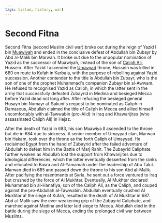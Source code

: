 ```yaml
---
tags: [islam, history, war]
---
```


# Second Fitna

Second Fitna (second Muslim civil war) broke out during the reign of Yazid I bin
[Muawiyah](202302241557.md) and ended in the conclusive defeat of Abdullah bin
Zubayr by Abd al-Malik bin Marwan. It broke out due to the unpopular nomination
of Yazid as the successor of Muawiyah, instead of the son of [Caliph Ali](202302241134.md),
Hussein. After Yazid I ascended the [Umayyad](202302241657.md) throne, Hussein
was killed in 680 on route to Kufah in Karbala, with the purpose of rebelling
against Yazid succession. Another contender to the title is Abdullah bin Zubayr,
who is the son of one of the prophet Muhammad's companion Zubayr bin al-Awwam.
He refused to recognised Yazid as Caliph, in which the latter sent in the army
that successfully defeated Zubayrid in Medina and besieged Mecca before Yazid
dead not long after. After refusing the besieged general Husayn bin Numayr
al-Sakuni's request to be nominated as Caliph in Damascus, Abdullah claimed the
title of Caliph in Mecca and allied himself uncomfortably with al-Tawwabin
(pro-Alid) in Iraq and Khawarijites (who assassinated Caliph Ali) in Hejaz.

After the death of Yazid in 683, his son Muawiya II ascended to the throne but
die in 684 due to sickness. A senior member of Umayyad clan, Marwan bin Hakam,
took over the throne as the forth Caliph of Umayyad. He reclaimed Egypt from the
hand of Zubayrid after the failed adventure of Abdullah to defeat him in the
Battle of Marj Rahit. The Zubayrid Caliphate further weaken as Abdullah lost the
support from Khawarijites due to ideological differences, which the latter
eventually desserted from the ranks and relocated to Basra and Al-Yamamah under
the leadership of Abu Talut. Marwan died in 685 and passed down the throne to
his son Abd al-Malik. After pacifying the resentments at Syria, he sent out a
force ventured to Iraq but crushed by the force of Al Mukhtar. Eventually, Al
Mukhtar declared Muhammad bin al-Hanafiya, son of the Caliph Ali, as the Caliph,
and couped against the pro-Abdullah al-Tawwabin. Abdullah eventually crushed Al
Mukhtar at the siege of Kufah, resulted in the death of Al Mukhtar in 687. Abd
al-Malik saw the ever weakening grip of the Zubayrid Caliphate, and marched
against Medina and later laid siege to Mecca. Abdullah died in the battle during
the siege of Mecca, ending the prolonged civil war between Muslims.
